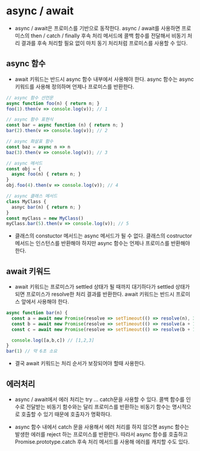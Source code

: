 # async / await
- async / await은 프로미스를 기반으로 동작한다. async / await를 사용하면 프로미스의 then / catch / finally 후속 처리 메서드에 콜백 함수를 전달해서 비동기 처리 결과를 후속 처리할 필요 없이 마치 동기 처리처럼 프로미스를 사용할 수 있다.

## async 함수
- await 키워드는 반드시 async 함수 내부에서 사용해야 한다. async 함수는 async 키워드를 사용해 정의하며 언제나 프로미스를 반환한다. 

```javascript
// async 함수 선언문
async function foo(n) { return n; }
foo(1).then(v => console.log(v)); // 1

// async 함수 표현식
const bar = async function (n) { return n; }
bar(2).then(v => console.log(v)); // 2

// async 화살표 함수
const baz = async n => n
baz(3).then(v => console.log(v)); // 3

// async 메서드
const obj = {
  async foo(n) { return n; }
}
obj.foo(4).then(v => console.log(v)); // 4

// async 클래스 메서드
class MyClass {
  asnyc bar(n) { return n; }
}
const myClass = new MyClass()
myClass.bar(5).then(v => console.log(v)); // 5
```
- 클래스의 constuctor 메서드는 async 메서드가 될 수 없다. 클래스의 costructor 메서드는 인스턴스를 반환해야 하지만 async 함수는 언제나 프로미스를 반환해야 한다.


## await 키워드
- await 키워드는 프로미스가 settled 상태가 될 때까지 대기하다가 settled 상태가 되면 프로미스가 resolve한 처리 결과를 반환한다. await 키워드는 반드시 프로미스 앞에서 사용해야 한다.

```javascript
async function bar(n) {
  const a = await new Promise(resolve => setTimeout(() => resolve(n), 3000))
  const b = await new Promise(resolve => setTimeout(() => resolve(a + 1), 2000))
  const c = await new Promise(resolve => setTimeout(() => resolve(b + 1), 1000))

  console.log([a,b,c]) // [1,2,3]
}
bar(1) // 약 6초 소요
```
- 결국 await 키워드는 처리 순서가 보장되어야 할때 사용한다.

## 에러처리
- async / await에서 에러 처리는 try ... catch문을 사용할 수 있다. 콜백 함수를 인수로 전달받는 비동기 함수와는 달리 프로미스를 반환하는 비동기 함수는 명시적으로 호출할 수 있기 때문에 호출자가 명확하다.

- async 함수 내에서 catch 문을 사용해서 에러 처리를 하지 않으면 async 함수는 발생한 에러를 reject 하는 프로미스를 반환한다. 따라서 async 함수를 호출하고 Promise.prototype.catch 후속 처리 메서드를 사용해 에러를 캐치할 수도 있다.
